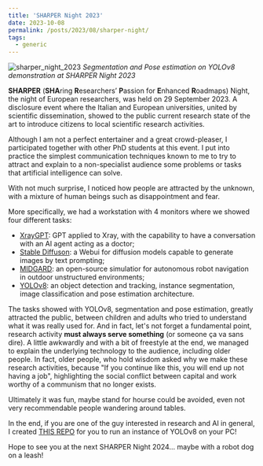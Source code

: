 ```yaml
---
title: 'SHARPER Night 2023'
date: 2023-10-08
permalink: /posts/2023/08/sharper-night/
tags:
  - generic
---
```


![sharper_night_2023](https://github.com/ric-sar/ric-sar.github.io/assets/82369153/9045f202-55b8-4bbd-9648-440cbe9a7389)
*Segmentation and Pose estimation on YOLOv8 demonstration at SHARPER Night 2023*

**SHARPER** (**SHA**ring **R**esearchers’ **P**assion for **E**nhanced **R**oadmaps) Night, the night of European researchers, was held on 29 September 2023. A disclosure event where the Italian and European universities, united by scientific dissemination, showed to the public current research state of the art to introduce citizens to local scientific research activities.

Although I am not a perfect entertainer and a great crowd-pleaser, I participated together with other PhD students at this event. I put into practice the simplest communication techniques known to me to try to attract and explain to a non-specialist audience some problems or tasks that artificial intelligence can solve.

With not much surprise, I noticed how people are attracted by the unknown, with a mixture of human beings such as disappointment and fear.

More specifically, we had a workstation with 4 monitors where we showed four different tasks:
* [XrayGPT](https://github.com/mbzuai-oryx/XrayGPT): GPT applied to Xray, with the capability to have a conversation with an AI agent acting as a doctor;
* [Stable Diffuson](https://github.com/AUTOMATIC1111/stable-diffusion-webui): a Webui for diffusion models capable to generate images by text prompting;
* [MIDGARD](https://midgardsim.org/): an open-source simulatior for autonomous robot navigation in outdoor unstructured environments;
* [YOLOv8](https://github.com/ultralytics/ultralytics): an object detection and tracking, instance segmentation, image classification and pose estimation architecture.

The tasks showed with YOLOv8, segmentation and pose estimation, greatly attracted the public, between children and adults who tried to understand what it was really used for. And in fact, let's not forget a fundamental point, research activity **must always serve something** (or someone ça va sans dire). A little awkwardly and with a bit of freestyle at the end, we managed to explain the underlying technology to the audience, including older people. In fact, older people, who hold wisdom asked why we make these research activities, because "If you continue like this, you will end up not having a job", highlighting the social conflict between capital and work worthy of a communism that no longer exists.

Ultimately it was fun, maybe stand for hourse could be avoided, even not very recommendable people wandering around tables.

In the end, if you are one of the guy interested in research and AI in general, I created [THIS REPO](https://github.com/ric-sar/sharpernight2023) for you to run an instance of YOLOv8 on your PC!

Hope to see you at the next SHARPER Night 2024... maybe with a robot dog on a leash!
